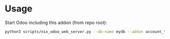 # Usage

Start Odoo including this addon (from repo root):

```bash
python3 scripts/nix_odoo_web_server.py --db-name mydb --addon account_tax_python
```
